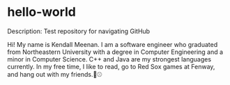 # hello-world
Description: Test repository for navigating GitHub

Hi! My name is Kendall Meenan. I am a software engineer who graduated from Northeastern University with a degree in Computer Engineering and a minor in Computer Science. C++ and Java are my strongest languages currently. In my free time, I like to read, go to Red Sox games at Fenway, and hang out with my friends.🤠⚾
